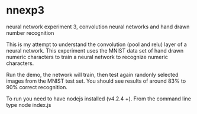 # nnexp3
neural network experiment 3, convolution neural networks and hand drawn number recognition

This is my attempt to understand the convolution (pool and relu) layer of a neural network. This experiment uses the MNIST data set of hand drawn numeric characters to train a neural network to recognize numeric characters.

Run the demo, the network will train, then test again randonly selected images from the MNIST test set. You should see results of around 83% to 90% correct recognition.

To run you need to have nodejs installed (v4.2.4 +). From the command line type node index.js
